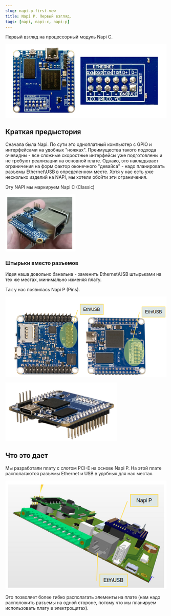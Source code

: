 ```yaml
---
slug: napi-p-first-vew
title: Napi P. Первый взгляд.
tags: [napi, napi-c, napi-p]
---
```


Первый взгляд на процессорный модуль Napi C.

![](img/napi0-1.png)

<!--truncate-->

## Краткая предыстория

Сначала была Napi. По сути это одноплатный компьютер с GPIO и интерфейсами на удобных "ножках". Преимущества такого подхода очевидны - все сложные скоростные интерфейсы уже подготовлены и не требуют реализации на основной плате. Однако, это накладывает ограничения на форм фактор оконечного "девайса" - надо планировать разъемы Ethernet\USB в определенном месте. Хотя у нас есть уже несколько изделий на NAPI, мы хотели обойти эти ограничения. 

Эту NAPI мы маркируем Napi C (Classic)

![](img/napi1.png)

### Штырьки вместо разъемов

Идея наша довольно банальна - заменить Ethernet\USB штырьками на тех же местах, минимально изменяя плату. 

Так у нас появилась Napi P (Pins).

![](img/napi-p.png)

![](img/napi-p1.png)

## Что это дает

Мы разработали плату с слотом PCI-E на основе Napi P. На этой плате
располагаются разъемы Ethernet и USB в удобных для нас местах.

![](img/frontcompactlte1.png)

Это позволяет более гибко располагать элементы на плате (нам надо расположить разъемы на одной стороне, потому что мы планируем использовать плату в электрощитах).